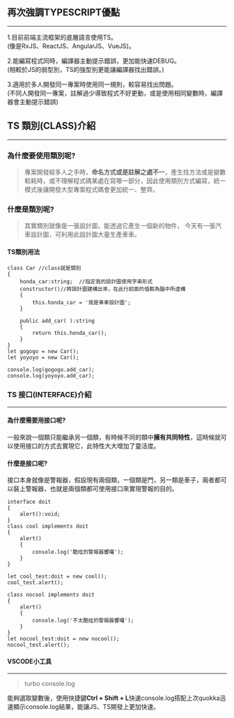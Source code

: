 
##  再次強調TYPESCRIPT優點
***
1.目前前端主流框架的底層語言使用TS。</br>
  (像是RxJS、ReactJS、AngularJS、VueJS)。

2.能編寫程式同時，編譯器主動提示錯誤，更加能快速DEBUG。</br>
(相較於JS的弱型別，TS的強型別更能讓編譯器找出錯誤。)

3.適用於多人開發同一專案時使用同一規則，較容易找出問題。</br>(不同人開發同一專案，註解過少導致程式不好更動，或是使用相同變數時，編譯器會主動提示錯誤)
   
## TS 類別(CLASS)介紹
***

### 為什麼要使用類別呢?

>專案開發經多人之手時，**命名方式或是註解之處不一**，產生找方法或是變數較耗時，或不理解程式碼某處在寫哪一部分，因此使用類別方式編寫，統一模式後讓開發大型專案程式碼會更加統一、整齊。

### 什麼是類別呢?

>其實類別就像是一張設計圖，能透過它產生一個新的物件，
今天有一張汽車設計圖，可利用此設計圖大量生產車車。

#### TS類別用法
```
class Car //class就是類別
{ 
	honda_car:string;  //指定我的設計圖使用字串形式
	constructor()//將設計圖建構出來，在此行前面的值都為腦中所虛構
	{   
		this.honda_car = '我是車車設計圖';
	}
	
	public add_car( ):string
	{
		return this.honda_car();
	}
}
let gogogo = new Car();
let yoyoyo = new Car();

console.log(gogogo.add_car);
console.log(yoyoyo.add_car);
```
### TS 接口(INTERFACE)介紹
***

#### 為什麼需要用接口呢?

一般來說一個類只能繼承另一個類，有時候不同的類中**擁有共同特性**，這時候就可以使用接口的方式去實現它，此特性大大增加了靈活度。

#### 什麼是接口呢?

接口本身就像是警報器，假設現有兩個類，一個類是門，另一類是車子，兩者都可以裝上警報器，也就是兩個類都可使用接口來實現警報的目的。
```
interface doit 
{
    alert():void;
}
class cool implements doit
{
    alert()
	{
        console.log('酷炫的警報器響囉');
    }
}

let cool_test:doit = new cool();
cool_test.alert();

class nocool implements doit
{
    alert()
	{
        console.log('不太酷炫的警報器響囉');
    }
}
let nocool_test:doit = new nocool();
nocool_test.alert();
```
#### VSCODE小工具
***
>turbo console.log 

能夠選取變數後，使用快捷鍵**Ctrl + Shift + L**快速console.log搭配上次quokka迅速顯示console.log結果，能讓JS、TS開發上更加快速。






 